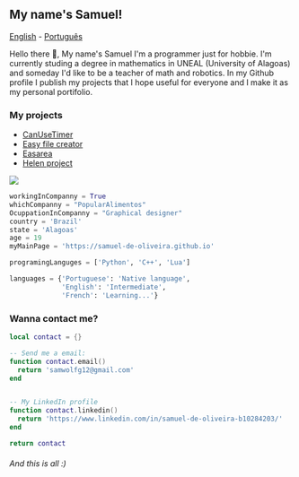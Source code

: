 ## My name's Samuel!

[English](https://github.com/Samuel-de-Oliveira/Samuel-de-Oliveira) - [Português](https://github.com/Samuel-de-Oliveira/Samuel-de-Oliveira/blob/main/LEIA-ME.md)

Hello there 👋, My name's Samuel I'm a programmer just for hobbie. I'm currently studing a degree in mathematics in UNEAL (University of Alagoas)
and someday I'd like to be a teacher of math and robotics. In my Github profile I publish my projects that I hope useful for everyone and I make it
as my personal portifolio.

### My projects

- [CanUseTimer](https://github.com/Samuel-de-Oliveira/CanUseTimer)
- [Easy file creator](https://github.com/samuel-de-Oliveira/easyFileCreator)
- [Easarea](https://github.com/samuel-de-oliveira/Easarea)
- [Helen project](https://github.com/samuel-de-Oliveira/helen)

<img src="https://github-readme-stats.vercel.app/api/top-langs/?username=samuel-de-oliveira&layout=compact&langs_count=10&theme=darcula">

``` Python
workingInCompanny = True
whichCompanny = "PopularAlimentos"
OcuppationInCompanny = "Graphical designer"
country = 'Brazil'
state = 'Alagoas'
age = 19
myMainPage = 'https://samuel-de-oliveira.github.io'

programingLanguges = ['Python', 'C++', 'Lua']

languages = {'Portuguese': 'Native language', 
             'English': 'Intermediate',
             'French': 'Learning...'}
```

### Wanna contact me?

```lua
local contact = {}

-- Send me a email:
function contact.email()
  return 'samwolfg12@gmail.com'
end


-- My LinkedIn profile
function contact.linkedin()
  return 'https://www.linkedin.com/in/samuel-de-oliveira-b10284203/'
end

return contact
```

###### *And this is all :)*
